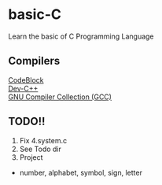 # basic-C
Learn the basic of C Programming Language

## Compilers
[CodeBlock](http://www.codeblocks.org/)   
[Dev-C++](https://en.wikipedia.org/wiki/Dev-C%2B%2B)   
[GNU Compiler Collection (GCC)](https://gcc.gnu.org/)

## TODO!!
1. Fix 4.system.c
2. See Todo dir
3. Project
  - number, alphabet, symbol, sign, letter
